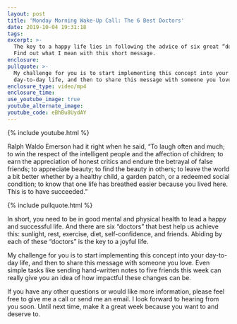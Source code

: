 ```yaml
---
layout: post
title: 'Monday Morning Wake-Up Call: The 6 Best Doctors'
date: 2019-10-04 19:31:18
tags:
excerpt: >-
  The key to a happy life lies in following the advice of six great “doctors.”
  Find out what I mean with this short message.
enclosure:
pullquote: >-
  My challenge for you is to start implementing this concept into your
  day-to-day life, and then to share this message with someone you love.
enclosure_type: video/mp4
enclosure_time:
use_youtube_image: true
youtube_alternate_image:
youtube_code: eBhBu8UydAY
---
```


{% include youtube.html %}

Ralph Waldo Emerson had it right when he said, “To laugh often and much; to win the respect of the intelligent people and the affection of children; to earn the appreciation of honest critics and endure the betrayal of false friends; to appreciate beauty; to find the beauty in others; to leave the world a bit better whether by a healthy child, a garden patch, or a redeemed social condition; to know that one life has breathed easier because you lived here. This is to have succeeded.”&nbsp;

{% include pullquote.html %}

In short, you need to be in good mental and physical health to lead a happy and successful life. And there are six “doctors” that best help us achieve this: sunlight, rest, exercise, diet, self-confidence, and friends. Abiding by each of these “doctors” is the key to a joyful life.

My challenge for you is to start implementing this concept into your day-to-day life, and then to share this message with someone you love. Even simple tasks like sending hand-written notes to five friends this week can really give you an idea of how impactful these changes can be.&nbsp;

If you have any other questions or would like more information, please feel free to give me a call or send me an email. I look forward to hearing from you soon. Until next time, make it a great week because you want to and deserve to.<br>&nbsp;

&nbsp;